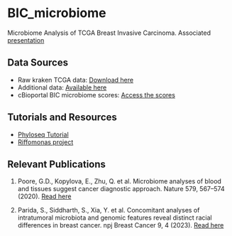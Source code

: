 # BIC_microbiome
Microbiome Analysis of TCGA Breast Invasive Carcinoma. Associated [presentation](https://drive.google.com/drive/u/0/folders/1TnnCoP8YkXg8jS_CwTHOXp0Rw39bFtZ9)

## Data Sources
- Raw kraken TCGA data: [Download here](http://ftp.microbio.me/pub/cancer_microbiome_analysis/TCGA/Kraken/)
- Additional data: [Available here](http://firebrowse.org/?cohort=BRCA&download_dialog=true%27)
- cBioportal BIC microbiome scores: [Access the scores](https://www.cbioportal.org/comparison/generic_assay_microbiome_signature?comparisonId=61b7a0b4f8f71021ce57cfca&unselectedGroups=%5B%5D)

## Tutorials and Resources
- [Phyloseq Tutorial](https://vaulot.github.io/tutorials/Phyloseq_tutorial.html#data)
- [Riffomonas project](https://riffomonas.org/code_club/) 

## Relevant Publications
1. Poore, G.D., Kopylova, E., Zhu, Q. et al. Microbiome analyses of blood and tissues suggest cancer diagnostic approach. Nature 579, 567–574 (2020). [Read here](https://doi.org/10.1038/s41586-020-2095-1)

2. Parida, S., Siddharth, S., Xia, Y. et al. Concomitant analyses of intratumoral microbiota and genomic features reveal distinct racial differences in breast cancer. npj Breast Cancer 9, 4 (2023). [Read here](https://doi.org/10.1038/s41523-023-00505-6)
